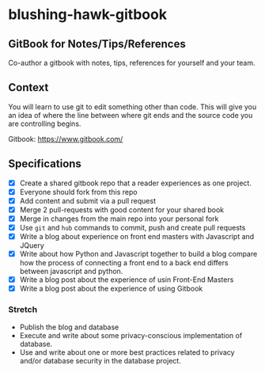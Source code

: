 # blushing-hawk-gitbook

## GitBook for Notes/Tips/References

Co-author a gitbook with notes, tips, references for yourself and your team.
## Context

You will learn to use git to edit something other than code. This will give you an idea of where the line between where git ends and the source code you are controlling begins.

Gitbook: https://www.gitbook.com/
## Specifications
- [X] Create a shared gitbook repo that a reader experiences as one project.
- [X] Everyone should fork from this repo
- [X] Add content and submit via a pull request
- [X] Merge 2 pull-requests with good content for your shared book
- [X] Merge in changes from the main repo into your personal fork
- [X] Use `git` and `hub` commands to commit, push and create pull requests
- [X] Write a blog about experience on front end masters with Javascript and JQuery
- [X] Write about how Python and Javascript together to build a blog compare how the process of connecting a front end to a back end differs between javascript and python.
- [X] Write a blog post about the experience of usin Front-End Masters
- [X] Write a blog post about the experience of using Gitbook

### Stretch
 - Publish the blog and database 
 - Execute and write about some privacy-conscious implementation of database. 
 - Use and write about one or more best practices related to privacy and/or database security in the database project.
